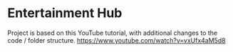 # Entertainment Hub

Project is based on this YouTube tutorial, with additional changes to the code / folder structure.
https://www.youtube.com/watch?v=vxUfx4aM5d8